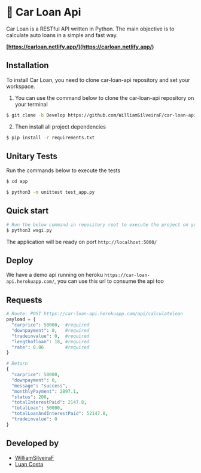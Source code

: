 # :car: Car Loan Api

Car Loan is a RESTful API written in Python. The main objective is to calculate auto loans in a simple and fast way.

**[https://carloan.netlify.app/](https://carloan.netlify.app/)**

## Installation

To install Car Loan, you need to clone car-loan-api repository and set your workspace.

1. You can use the command below to clone the car-loan-api repository on your terminal

```sh
$ git clone -b Develop https://github.com/WilliamSilveiraF/car-loan-api.git
```

2. Then install all project dependencies

```sh
$ pip install -r requirements.txt
```

## Unitary Tests

Run the commands below to execute the tests
```sh
$ cd app
```
```sh
$ python3 -m unittest test_app.py
```

## Quick start

```sh
# Run the below command in repository root to execute the project on your local machine
$ python3 wsgi.py
```
The application will be ready on port `http://localhost:5000/`

## Deploy

We have a demo api running on heroku `https://car-loan-api.herokuapp.com/`, you can use this url to consume the api too

## Requests

```python
# Route: POST https://car-loan-api.herokuapp.com/api/calculateloan
payload = {
  "carprice": 50000,  #required
  "downpayment": 0,   #required
  "tradeinvalue": 0,  #required
  "lengthofloan": 18, #required
  "rate": 0.06        #required
}
```

```python
# Return
{
  "carprice": 50000,
  "downpayment": 0,
  "message": "success",
  "monthlyPayment": 2897.1,
  "status": 200,
  "totalInterestPaid": 2147.8,
  "totalLoan": 50000,
  "totalLoanAndInterestPaid": 52147.8,
  "tradeinvalue": 0
}
```

##  Developed by
- [WilliamSilveiraF](https://github.com/WilliamSilveiraF)
- [Luan Costa](https://github.com/gatitoz-luan)
